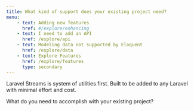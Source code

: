 ```yaml
---
title: What kind of support does your existing project need?
menu:
    - text: Adding new features
      href: #/explore/enhancing
    - text: I need to add an API
      href: /explore/api
    - text: Modeling data not supported by Eloquent
      href: /explore/data
    - text: Explore Features
      href: /explore/features
      type: secondary
---
```

Laravel Streams is system of utilities first. Built to be added to any Laravel with minimal effort and cost. 

What do you need to accomplish with your existing project?
